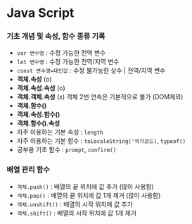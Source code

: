 # Java Script
### 기초 개념 및 속성, 함수 종류 기록
* `var 변수명` : 수정 가능한 전역 변수
* `let 변수명` : 수정 가능한 전역/지역 변수
* `const 변수명=대인값` :  수정 불가능한 상수 | 전역/지역 변수
* **객체.속성** (o)
* **객체.속성.속성** (o)
* **객체.객체.속성** (x) 객체 2번 연속은 기본적으로 불가 (DOM제외)
* **객체.함수()**
* **객체.속성.함수()**
* **객체.함수().속성**
* 자주 이용하는 기본 속성 : `length`
* 자주 이용하는 기본 함수 : `toLocaleString('국가코드)`, `typeof()`
* 공부용 기초 함수 : `prompt`, `confirm()`
### **배열** 관리 함수
* `객체.push()` : 배열의 끝 위치에 값 추가 (많이 사용함)
* `객체.pop()` : 배열의 끝 위치에 값 1개 제거 (많이 사용함)
* `객체.unshift()` : 배열의 시작 위치에 값 추가
* `객체.shift()` : 배열의 시작 위치에 값 1개 제거
